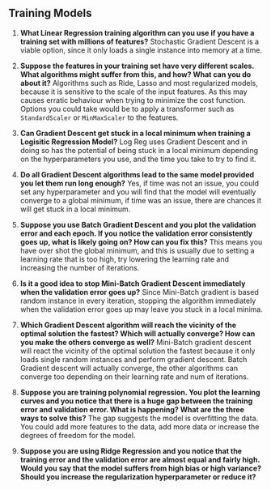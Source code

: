 ## Training Models

1. **What Linear Regression training algorithm can you use if you have a training set with millions of features?**
Stochastic Gradient Descent is a viable option, since it only loads a single instance into memory at a time.

2. **Suppose the features in your training set have very different scales. What algorithms might suffer from this, and how? What can you do about it?**
Algorithms such as Ride, Lasso and most regularized models, because it is sensitive to the scale of the input features. As this may causes erratic behaviour when trying to minimize the cost function. 
Options you could take would be to apply a transformer such as `StandardScaler` or `MinMaxScaler` to the features. 

3. **Can Gradient Descent get stuck in a local minimum when training a Logisitic Regression Model?**
Log Reg uses Gradient Descent and in doing so has the potential of being stuck in a local minimum depending on the hyperparameters you use, and the time you take to try to find it.

4. **Do all Gradient Descent algorithms lead to the same model provided you let them run long enough?**
Yes, if time was not an issue, you could set any hyperparameter and you will find that the model will eventually converge to a global minimum, if time was an issue, there are chances it will get stuck in a local minimum.

5. **Suppose you use Batch Gradient Descent and you plot the validation error and each epoch. If you notice the validation error consistently goes up, what is likely going on? How can you fix this?**
This means you have over shot the global minimum, and this is usually due to setting a learning rate that is too high, try lowering the learning rate and increasing the number of iterations. 

6. **Is it a good idea to stop Mini-Batch Gradient Descent immediately when the validation error goes up?**
Since Mini-Batch gradient is based random instance in every iteration, stopping the algorithm immediately when the validation error goes up may leave you stuck in a local minima. 

7. **Which Gradient Descent algorithm will reach the vicinity of the optimal solution the fastest? Which will actually converge? How can you make the others converge as well?**
Mini-Batch gradient descent will react the vicinity of the optimal solution the fastest because it only loads single random instances and perform gradient descent. Batch Gradient descent will actually converge, the other algorithms can converge too depending on their learning rate and num of iterations.

8. **Suppose you are training polynomial regression. You plot the learning curves and you notice that there is a huge gap between the training error and validation error. What is happening? What are the three ways to solve this?**
The gap suggests the model is overfitting the data. You could add more features to the data, add more data or increase the degrees of freedom for the model. 

9. **Suppose you are using Ridge Regression and you notice that the training error and the validation error are almost equal and fairly high. Would you say that the model suffers from high bias or high variance? Should you increase the regularization hyperparameter or reduce it?**
